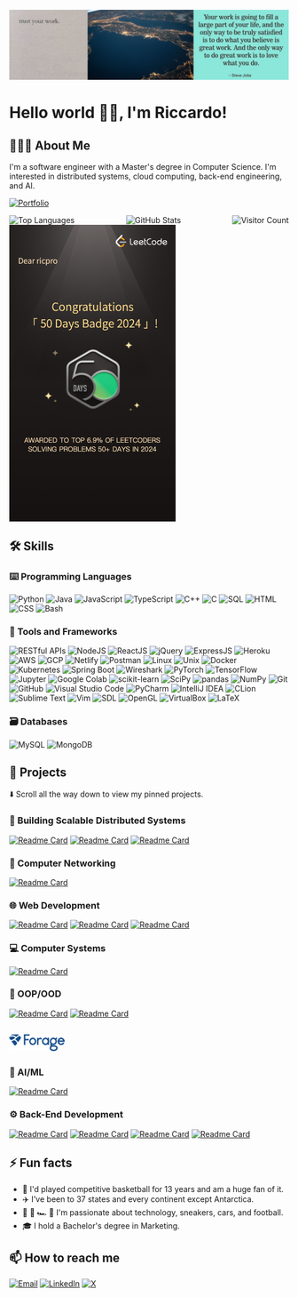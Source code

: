 ![Banner](images/banner/github_banner.jpeg)

# Hello world 👋🏼, I'm Riccardo!

## 👨🏻‍💻 About Me
I'm a software engineer with a Master's degree in Computer Science. I'm interested in distributed systems, cloud computing, back-end engineering, and AI.

[![Portfolio](https://img.shields.io/badge/Portfolio-📁-%23F3FF00?&style=for-the-badge&labelColor=000000)](https://ricpro.net/)

<div style="display: flex; justify-content: space-between;">
    <img src="https://github-readme-stats.vercel.app/api/top-langs/?username=riccardoprosdocimi&layout=compact&langs_count=20&hide=Jupyter%20Notebook,c" alt="Top Languages">
    <img src="https://github-readme-stats.vercel.app/api?username=riccardoprosdocimi&show_icons=true&theme=highcontrast&hide=issues,contribs&rank_icon=github&include_all_commits=true&show=prs_merged,prs_merged_percentage" alt="GitHub Stats">
    <img src="https://hits.seeyoufarm.com/api/count/incr/badge.svg?url=https%3A%2F%2Fgithub.com%2Friccardoprosdocimi&count_bg=%23F3FF00&edge&title_bg=%23000&icon=github.svg&icon_color=%23FFFFFF&title=Visitors&edge_flat=false" alt="Visitor Count">
</div>

<div style="display: flex; justify-content: space-between;">
    <img src="/images/leetcode/leetcode_50days_badge" alt="Leetcode 50 days badge" style="width: 300px; height: auto;">
</div>

<!--
[![Top Langs](https://github-readme-stats.vercel.app/api/top-langs/?username=riccardoprosdocimi&layout=compact&langs_count=20&hide=Jupyter%20Notebook,c)](https://github.com/riccardoprosdocimi/github-readme-stats)

![GitHub Stats](https://github-readme-stats.vercel.app/api?username=riccardoprosdocimi&show_icons=true&theme=highcontrast&hide=issues,contribs&rank_icon=github&include_all_commits=true&show=prs_merged,prs_merged_percentage)

![Visitors](https://api.visitorbadge.io/api/visitors?path=https%3A%2F%2Fgithub.com%2Friccardoprosdocimi%2Friccardoprosdocimi&label=Total%20visitors&labelColor=%23000000&countColor=%23f3ff4d&labelStyle=upper)

![Visitors](https://api.visitorbadge.io/api/daily?path=https%3A%2F%2Fgithub.com%2Friccardoprosdocimi%2Friccardoprosdocimi&label=Daily%20visitors&labelColor=%23000000&countColor=%23f3ff4d&labelStyle=upper)
-->

## 🛠 Skills
### ⌨️ Programming Languages
![Python](https://img.shields.io/badge/Python-3776AB?style=for-the-badge&logo=python&logoColor=white)
![Java](https://img.shields.io/badge/Java-007396?style=for-the-badge&logo=java&logoColor=white)
![JavaScript](https://img.shields.io/badge/JavaScript-F7DF1E?style=for-the-badge&logo=javascript&logoColor=black)
![TypeScript](https://img.shields.io/badge/TypeScript-007ACC?style=for-the-badge&logo=typescript&logoColor=white)
![C++](https://img.shields.io/badge/C++-00599C?style=for-the-badge&logo=c%2B%2B&logoColor=white)
![C](https://img.shields.io/badge/C-A8B9CC?style=for-the-badge&logo=c&logoColor=black)
![SQL](https://img.shields.io/badge/SQL-4479A1?style=for-the-badge&logo=sql&logoColor=white)
![HTML](https://img.shields.io/badge/HTML5-E34F26?style=for-the-badge&logo=html5&logoColor=white)
![CSS](https://img.shields.io/badge/CSS3-1572B6?style=for-the-badge&logo=css3&logoColor=white)
![Bash](https://img.shields.io/badge/Bash-4EAA25?style=for-the-badge&logo=gnu-bash&logoColor=white)
### 🧰 Tools and Frameworks
![RESTful APIs](https://img.shields.io/badge/RESTful_APIs-009688?style=for-the-badge&logo=rest&logoColor=white)
![NodeJS](https://img.shields.io/badge/Node.js-339933?style=for-the-badge&logo=nodedotjs&logoColor=white)
![ReactJS](https://img.shields.io/badge/React-61DAFB?style=for-the-badge&logo=react&logoColor=black)
![jQuery](https://img.shields.io/badge/jQuery-0769AD?style=for-the-badge&logo=jquery&logoColor=white)
![ExpressJS](https://img.shields.io/badge/Express.js-404D59?style=for-the-badge&logo=express&logoColor=white)
![Heroku](https://img.shields.io/badge/Heroku-430098?style=for-the-badge&logo=heroku&logoColor=white)
![AWS](https://img.shields.io/badge/AWS-232F3E?style=for-the-badge&logo=amazon-aws&logoColor=white)
![GCP](https://img.shields.io/badge/GCP-4285F4?style=for-the-badge&logo=google-cloud&logoColor=white)
![Netlify](https://img.shields.io/badge/Netlify-00C7B7?style=for-the-badge&logo=netlify&logoColor=white)
![Postman](https://img.shields.io/badge/Postman-FF6C37?style=for-the-badge&logo=postman&logoColor=white)
![Linux](https://img.shields.io/badge/Linux-FCC624?style=for-the-badge&logo=linux&logoColor=black)
![Unix](https://img.shields.io/badge/Unix-262577?style=for-the-badge&logo=unix&logoColor=white)
![Docker](https://img.shields.io/badge/Docker-2496ED?style=for-the-badge&logo=docker&logoColor=white)
![Kubernetes](https://img.shields.io/badge/Kubernetes-326CE5?style=for-the-badge&logo=kubernetes&logoColor=white)
![Spring Boot](https://img.shields.io/badge/Spring_Boot-6DB33F?style=for-the-badge&logo=spring-boot&logoColor=white)
![Wireshark](https://img.shields.io/badge/Wireshark-1679A7?style=for-the-badge&logo=wireshark&logoColor=white)
![PyTorch](https://img.shields.io/badge/PyTorch-EE4C2C?style=for-the-badge&logo=pytorch&logoColor=white)
![TensorFlow](https://img.shields.io/badge/TensorFlow-FF6F00?style=for-the-badge&logo=tensorflow&logoColor=white)
![Jupyter](https://img.shields.io/badge/Jupyter-F37626?style=for-the-badge&logo=jupyter&logoColor=white)
![Google Colab](https://img.shields.io/badge/Google_Colab-F9AB00?style=for-the-badge&logo=google-colab&logoColor=white)
![scikit-learn](https://img.shields.io/badge/scikit_learn-F7931E?style=for-the-badge&logo=scikit-learn&logoColor=white)
![SciPy](https://img.shields.io/badge/SciPy-8CAAE6?style=for-the-badge&logo=scipy&logoColor=white)
![pandas](https://img.shields.io/badge/pandas-150458?style=for-the-badge&logo=pandas&logoColor=white)
![NumPy](https://img.shields.io/badge/NumPy-013243?style=for-the-badge&logo=numpy&logoColor=white)
![Git](https://img.shields.io/badge/Git-F05032?style=for-the-badge&logo=git&logoColor=white)
![GitHub](https://img.shields.io/badge/GitHub-181717?style=for-the-badge&logo=github&logoColor=white)
![Visual Studio Code](https://img.shields.io/badge/Visual_Studio_Code-0078D4?style=for-the-badge&logo=visual-studio-code&logoColor=white)
![PyCharm](https://img.shields.io/badge/PyCharm-21D789?style=for-the-badge&logo=pycharm&logoColor=white)
![IntelliJ IDEA](https://img.shields.io/badge/IntelliJ_IDEA-007ACC?style=for-the-badge&logo=intellij-idea&logoColor=white)
![CLion](https://img.shields.io/badge/CLion-00A67E?style=for-the-badge&logo=clion&logoColor=white)
![Sublime Text](https://img.shields.io/badge/Sublime_Text-FF9800?style=for-the-badge&logo=sublime-text&logoColor=white)
![Vim](https://img.shields.io/badge/Vim-019733?style=for-the-badge&logo=vim&logoColor=white)
![SDL](https://img.shields.io/badge/SDL-000080?style=for-the-badge&logo=sdl&logoColor=white)
![OpenGL](https://img.shields.io/badge/OpenGL-5586A4?style=for-the-badge&logo=opengl&logoColor=white)
![VirtualBox](https://img.shields.io/badge/VirtualBox-183A61?style=for-the-badge&logo=virtualbox&logoColor=white)
![LaTeX](https://img.shields.io/badge/LaTeX-008080?style=for-the-badge&logo=latex&logoColor=white)
### 🗃️ Databases
![MySQL](https://img.shields.io/badge/MySQL-4479A1?style=for-the-badge&logo=mysql&logoColor=white)
![MongoDB](https://img.shields.io/badge/MongoDB-47A248?style=for-the-badge&logo=mongodb&logoColor=white)

## 🚀 Projects
⬇️ Scroll all the way down to view my pinned projects.

### 📡 Building Scalable Distributed Systems
[![Readme Card](https://github-readme-stats.vercel.app/api/pin/?username=riccardoprosdocimi&repo=multi-threaded-key-value-store-rpc)](https://github.com/riccardoprosdocimi/multi-threaded-key-value-store-rpc)
[![Readme Card](https://github-readme-stats.vercel.app/api/pin/?username=riccardoprosdocimi&repo=multiple-multi-threaded-key-value-stores)](https://github.com/riccardoprosdocimi/multiple-multi-threaded-key-value-stores)
[![Readme Card](https://github-readme-stats.vercel.app/api/pin/?username=riccardoprosdocimi&repo=single-server-key-value-store-tcp-udp)](https://github.com/riccardoprosdocimi/single-server-key-value-store-tcp-udp)
### 🛜 Computer Networking 
[![Readme Card](https://github-readme-stats.vercel.app/api/pin/?username=riccardoprosdocimi&repo=raw-sockets)](https://github.com/riccardoprosdocimi/raw-sockets)
### 🌐 Web Development
[![Readme Card](https://github-readme-stats.vercel.app/api/pin/?username=riccardoprosdocimi&repo=tuiter-node-server-app)](https://github.com/riccardoprosdocimi/tuiter-node-server-app)
[![Readme Card](https://github-readme-stats.vercel.app/api/pin/?username=riccardoprosdocimi&repo=tuiter-react-web-app)](https://github.com/riccardoprosdocimi/tuiter-react-web-app)
[![Readme Card](https://github-readme-stats.vercel.app/api/pin/?username=riccardoprosdocimi&repo=coinchat-front-end)](https://github.com/riccardoprosdocimi/coinchat-front-end)
### 💻 Computer Systems
[![Readme Card](https://github-readme-stats.vercel.app/api/pin/?username=riccardoprosdocimi&repo=mini-shell)](https://github.com/riccardoprosdocimi/mini-shell)
### 🧩 OOP/OOD
[![Readme Card](https://github-readme-stats.vercel.app/api/pin/?username=riccardoprosdocimi&repo=shapes-photo-album)](https://github.com/riccardoprosdocimi/shapes-photo-album)
[![Readme Card](https://github-readme-stats.vercel.app/api/pin/?username=riccardoprosdocimi&repo=sliding-puzzle-game)](https://github.com/riccardoprosdocimi/sliding-puzzle-game)

## [<img src="/images/logos/forage_logo.png" alt="Forage Logo" width="100"/>](https://theforage.com/)
### 🤖 AI/ML
[![Readme Card](https://github-readme-stats.vercel.app/api/pin/?username=riccardoprosdocimi&repo=forage-cognizant-ai)](https://github.com/riccardoprosdocimi/forage-cognizant-ai)
### ⚙️ Back-End Development
[![Readme Card](https://github-readme-stats.vercel.app/api/pin/?username=riccardoprosdocimi&repo=forage-lyft-starter-repo)](https://github.com/riccardoprosdocimi/forage-lyft-starter-repo)
[![Readme Card](https://github-readme-stats.vercel.app/api/pin/?username=riccardoprosdocimi&repo=forage-jpmc-swe-task-3)](https://github.com/riccardoprosdocimi/forage-jpmc-swe-task-3)
[![Readme Card](https://github-readme-stats.vercel.app/api/pin/?username=riccardoprosdocimi&repo=forage-citi-icg-tsd)](https://github.com/riccardoprosdocimi/forage-citi-icg-tsd)
[![Readme Card](https://github-readme-stats.vercel.app/api/pin/?username=riccardoprosdocimi&repo=gs-rest-service)](https://github.com/riccardoprosdocimi/gs-rest-service)

## ⚡ Fun facts
- 🏀 I'd played competitive basketball for 13 years and am a huge fan of it.
- ✈️ I've been to 37 states and every continent except Antarctica.
- 📱 👟 🏎 🏈 I'm passionate about technology, sneakers, cars, and football.
- 🎓 I hold a Bachelor's degree in Marketing.

## 📫 How to reach me
[![Email](https://img.shields.io/badge/Email-D14836?style=for-the-badge&logo=gmail&logoColor=white)](mailto:riccardo.prosdocimi@gmail.com)
[![LinkedIn](https://img.shields.io/badge/LinkedIn-0077B5?style=for-the-badge&logo=linkedin&logoColor=white)](https://www.linkedin.com/in/riccardo-prosdocimi)
[![X](https://img.shields.io/badge/X-%23000000.svg?style=for-the-badge&logo=X&logoColor=white)](https://twitter.com/ricpr0)
